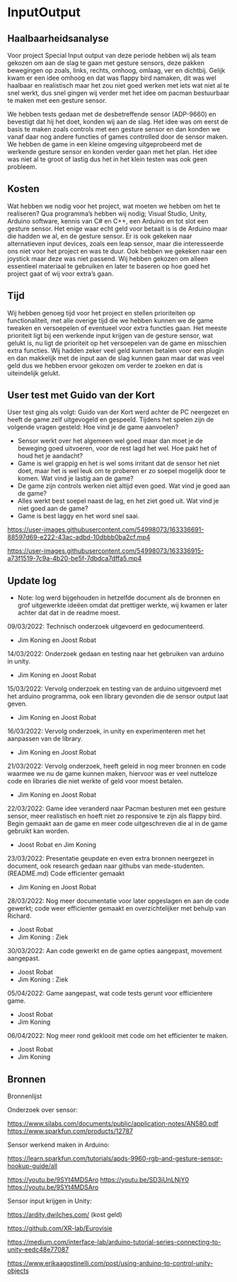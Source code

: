 # InputOutput

## Haalbaarheidsanalyse
Voor project Special Input output van deze periode hebben wij als team gekozen om aan de slag te gaan met gesture sensors, deze pakken bewegingen op zoals, links, rechts, omhoog, omlaag, ver en dichtbij.
Gelijk kwam er een idee omhoog en dat was flappy bird namaken, dit was wel haalbaar en realistisch maar het zou niet goed werken met iets wat niet al te snel werkt, dus snel gingen wij verder met het idee om pacman bestuurbaar te maken met een gesture sensor.

We hebben tests gedaan met de desbetreffende sensor (ADP-9660) en bevestigt dat hij het doet, konden wij aan de slag. Het idee was om eerst de basis te maken zoals controls met een gesture sensor en dan konden we vanaf daar nog andere functies of games controlled door de sensor maken. We hebben de game in een kleine omgeving uitgeprobeerd met de werkende gesture sensor en konden verder gaan met het plan. Het idee was niet al te groot of lastig dus het in het klein testen was ook geen probleem.

## Kosten
Wat hebben we nodig voor het project, wat moeten we hebben om het te realiseren? 
Qua programma’s hebben wij nodig; Visual Studio, Unity, Arduino software, kennis van C# en C++, een Arduino en tot slot een gesture sensor.
Het enige waar echt geld voor betaalt is is de Arduino maar die hadden we al, en de gesture sensor.
Er is ook gekeken naar alternatieven input devices, zoals een leap sensor, maar die interesseerde ons niet voor het project en was te duur.
Ook hebben we gekeken naar een joystick maar deze was niet passend.
Wij hebben gekozen om alleen essentieel materiaal te gebruiken en later te baseren op hoe goed het project gaat of wij voor extra’s gaan.



## Tijd
Wij hebben genoeg tijd voor het project en stellen prioriteiten op functionaliteit, met alle overige tijd die we hebben kunnen we de game tweaken en versoepelen of eventueel voor extra functies gaan.
Het meeste prioriteit ligt bij een werkende input krijgen van de gesture sensor, wat gelukt is, nu ligt de prioriteit op het versoepelen van de game en misschien extra functies.
Wij hadden zeker veel geld kunnen betalen voor een plugin en dan makkelijk met de input aan de slag kunnen gaan maar dat was veel geld dus we hebben ervoor gekozen om verder te zoeken en dat is uiteindelijk gelukt.

## User test met Guido van der Kort

User test ging als volgt:
Guido van der Kort werd achter de PC neergezet en heeft de game zelf uitgevogeld en gespeeld.
Tijdens het spelen zijn de volgende vragen gesteld:
Hoe vind je de game aanvoelen?
  -   Sensor werkt over het algemeen wel goed maar dan moet je de beweging goed uitvoeren, voor de rest lagd het wel.
Hoe pakt het of houd het je aandacht?
  -   Game is wel grappig en het is wel soms irritant dat de sensor het niet doet, maar het is wel leuk om te proberen er zo soepel mogelijk door te komen.
Wat vind je lastig aan de game?
  -   De game zijn controls werken niet altijd even goed.
Wat vind je goed aan de game?
  -   Alles werkt best soepel naast de lag, en het ziet goed uit.
Wat vind je niet goed aan de game?
  -   Game is best laggy en het word snel saai.

https://user-images.githubusercontent.com/54998073/163336691-88597d69-e222-43ac-adbd-10dbbb0ba2cf.mp4

https://user-images.githubusercontent.com/54998073/163336915-a73f1519-7c9a-4b20-be5f-7dbdca7dffa5.mp4


## Update log

  -   Note: log werd bijgehouden in hetzelfde document als de bronnen en grof uitgewerkte ideëen omdat dat prettiger werkte, wij kwamen er later achter dat dat in de readme moest.

09/03/2022: Technisch onderzoek uitgevoerd en gedocumenteerd.
  -   Jim Koning en Joost Robat


14/03/2022: Onderzoek gedaan en testing naar het gebruiken van arduino in unity.
  -   Jim Koning en Joost Robat


15/03/2022: Vervolg onderzoek en testing van de arduino uitgevoerd met het arduino programma, ook een library gevonden die de sensor output laat geven.
  -   Jim Koning en Joost Robat


16/03/2022: Vervolg onderzoek, in unity en experimenteren met het aanpassen van de library.
  -   Jim Koning en Joost Robat


21/03/2022: Vervolg onderzoek, heeft geleid in nog meer bronnen en code waarmee we nu de game kunnen maken, hiervoor was er veel nutteloze code en libraries die niet werkte of geld voor moest betalen.
  -   Jim Koning en Joost Robat


22/03/2022: Game idee veranderd naar Pacman besturen met een gesture sensor, meer realistisch en hoeft niet zo responsive te zijn als flappy bird. Begin gemaakt aan de game en meer code uitgeschreven die al in de game gebruikt kan worden.
  -   Joost Robat en Jim Koning


23/03/2022: Presentatie geupdate en even extra bronnen neergezet in document, ook research gedaan naar githubs van mede-studenten. (README.md) Code efficienter gemaakt
  -   Jim Koning en Joost Robat


28/03/2022: Nog meer documentatie voor later opgeslagen en aan de code gewerkt; code weer efficienter gemaakt en overzichtelijker met behulp van Richard.
  -   Joost Robat
  -   Jim Koning : Ziek


30/03/2022: Aan code gewerkt en de game opties aangepast, movement aangepast.
  -   Joost Robat
  -   Jim Koning : Ziek

05/04/2022: Game aangepast, wat code tests gerunt voor efficientere game.
  -   Joost Robat
  -   Jim Koning

06/04/2022: Nog meer rond geklooit met code om het efficienter te maken.
  -   Joost Robat
  -   Jim Koning




## Bronnen
Bronnenlijst 

Onderzoek over sensor:

https://www.silabs.com/documents/public/application-notes/AN580.pdf
https://www.sparkfun.com/products/12787



Sensor werkend maken in Arduino:

https://learn.sparkfun.com/tutorials/apds-9960-rgb-and-gesture-sensor-hookup-guide/all

https://youtu.be/9SYt4MDSAro
https://youtu.be/SD3iUnLNjY0
https://youtu.be/9SYt4MDSAro

Sensor input krijgen in Unity:

https://ardity.dwilches.com/ (kost geld)

https://github.com/XR-lab/Eurovisie

https://medium.com/interface-lab/arduino-tutorial-series-connecting-to-unity-eedc48e77087

https://www.erikaagostinelli.com/post/using-arduino-to-control-unity-objects
